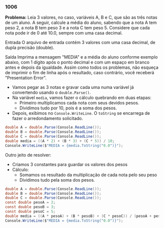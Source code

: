 ### 1006

**Problema:**  Leia 3 valores, no caso, variáveis A, B e C, que são as três notas de um aluno. A seguir, calcule a média do aluno, sabendo que a nota A tem peso 2, a nota B tem peso 3 e a nota C tem peso 5. Considere que cada nota pode ir de 0 até 10.0, sempre com uma casa decimal.

Entrada
O arquivo de entrada contém 3 valores com uma casa decimal, de dupla precisão (double).

Saída
Imprima a mensagem "MEDIA" e a média do aluno conforme exemplo abaixo, com 1 dígito após o ponto decimal e com um espaço em branco antes e depois da igualdade. Assim como todos os problemas, não esqueça de imprimir o fim de linha após o resultado, caso contrário, você receberá "Presentation Error".

- Vamos pegar as 3 notas e gravar cada uma numa variável já convertendo usando o `double.Parse()`.
- Na variável `media`, vamos fazer o cálculo quebrando em duas etapas:
    - Primeiro multiplicamos cada nota com seus devidos pesos.
    - Dividimos tudo por 10, pois é a soma dos pesos.
- Depois, exibimos no `Console.WriteLine`. O `toString` se encarrega de fazer o arredondamento solicitado.

```cs
double A = double.Parse(Console.ReadLine());
double B = double.Parse(Console.ReadLine());
double C = double.Parse(Console.ReadLine());
double media = ((A * 2) + (B * 3) + (C * 5)) / 10;
Console.WriteLine($"MEDIA = {media.ToString("0.0")}");
```

Outro jeito de resolver:

- Criamos 3 constantes para guardar os valores dos pesos
- Cálculo:
    - Somamos os resultado da multiplicação de cada nota pelo seu peso
    - Dividimos tudo pela soma dos pesos.

```cs
double A = double.Parse(Console.ReadLine());
double B = double.Parse(Console.ReadLine());
double C = double.Parse(Console.ReadLine());
const double pesoA = 2;
const double pesoB = 3;
const double pesoC = 5;
double media = ((A * pesoA) + (B * pesoB) + (C * pesoC)) / (pesoA + pesoB + pesoC);
Console.WriteLine($"MEDIA = {media.ToString("0.0")}");
```
